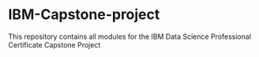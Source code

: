 # IBM-Capstone-project
This repository contains all modules for the IBM Data Science Professional Certificate Capstone Project
